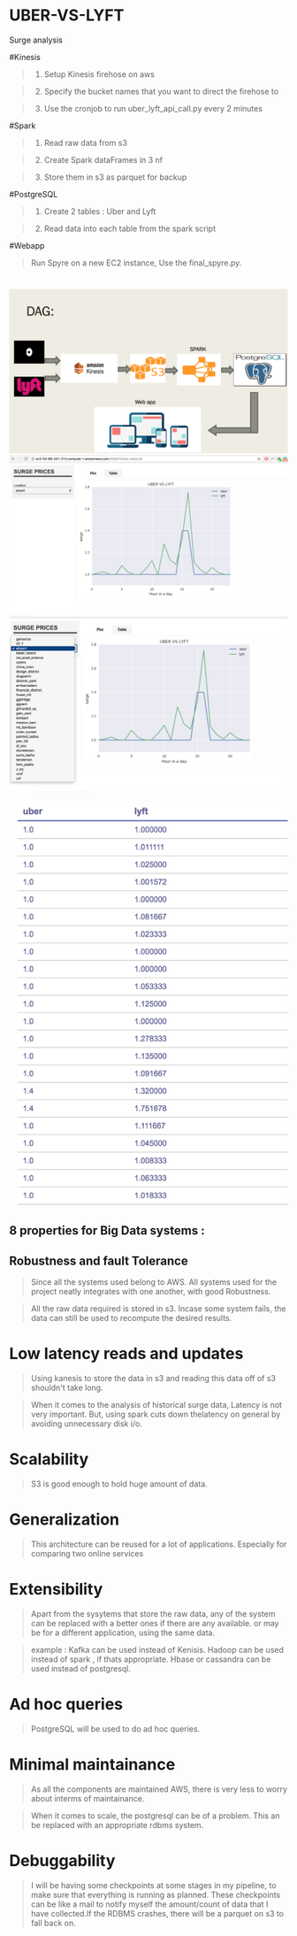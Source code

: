 # UBER-VS-LYFT
Surge analysis

#Kinesis

>1. Setup Kinesis firehose on aws

>2. Specify the bucket names that you want to direct the firehose to

>3. Use the cronjob to run uber_lyft_api_call.py every 2 minutes


#Spark

>1. Read raw data from s3

>2. Create Spark dataFrames in 3 nf

>3. Store them in s3 as parquet for backup

#PostgreSQL

>1. Create 2 tables : Uber and Lyft

>2. Read data into each table from the spark script

#Webapp

>Run Spyre on a new EC2 instance, Use the final_spyre.py.

#


<img src="images/DAG.png">


<img src="images/demo.png">


<img src="images/select_location.png">


<img src="images/table_on_web.png">


## 8 properties for Big Data systems :

## Robustness and fault Tolerance

>Since all the systems used belong to AWS. All systems used for the project neatly integrates with one another, with good Robustness. 

>All the raw data required is stored in s3. Incase some system fails, the data can still be used to recompute the desired results.

# Low latency reads and updates

>Using kanesis to store the data in s3 and reading this data off of s3 shouldn't take long.

>When it comes to the analysis of historical surge data, Latency is not very important. But, using spark cuts down thelatency on general by avoiding unnecessary disk i/o.

# Scalability

>S3 is good enough to hold huge amount of data.

# Generalization

>This architecture can be reused for a lot of applications. Especially for comparing two online  services

# Extensibility

>Apart from the sysytems that store the raw data, any of the system can be replaced with a better ones if there are any available. or may be for a different application, using the same data.

>example : Kafka can be used instead of Kenisis. Hadoop can be used instead of spark , if thats appropriate. Hbase or cassandra can be used instead of postgresql.

# Ad hoc queries

>PostgreSQL will be used to do ad hoc queries.

# Minimal maintainance

>As all the components are maintained AWS, there is very less to worry about interms of maintainance.

>When it comes to scale, the postgresql can be of a problem. This an be replaced with an appropriate rdbms system.

# Debuggability

>I will be having some checkpoints at some stages in my pipeline, to make sure that everything is running as planned. These checkpoints can be like a mail to notify myself the amount/count of data that I have collected.If the RDBMS crashes, there will be a parquet on s3 to fall back on. 

